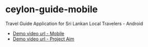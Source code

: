 # ceylon-guide-mobile
Travel Guide Application for Sri Lankan Local Travelers - Android 
- [Demo video url - Mobile ](https://www.youtube.com/watch?v=M2s8ttDw0lI)
- [Demo video url - Project Aim](https://www.youtube.com/watch?v=JwhoBKErDjE)
